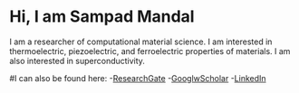 # Hi, I am Sampad Mandal
I am a researcher of computational material science. I am interested in thermoelectric, piezoelectric, and ferroelectric properties of materials. I am also interested in superconductivity.

#I can also be found here:
-[ResearchGate](https://www.researchgate.net/profile/Sampad-Mandal)
-[GooglwScholar](https://scholar.google.com/citations?user=fx1RkaYAAAAJ&hl=en)
-[LinkedIn](https://www.linkedin.com/in/sampad-mandal-%E0%A6%B8%E0%A6%AE%E0%A7%8D%E0%A6%AA%E0%A6%A6-%E0%A6%AE%E0%A6%A8%E0%A7%8D%E0%A6%A1%E0%A6%B2-263360169/)

